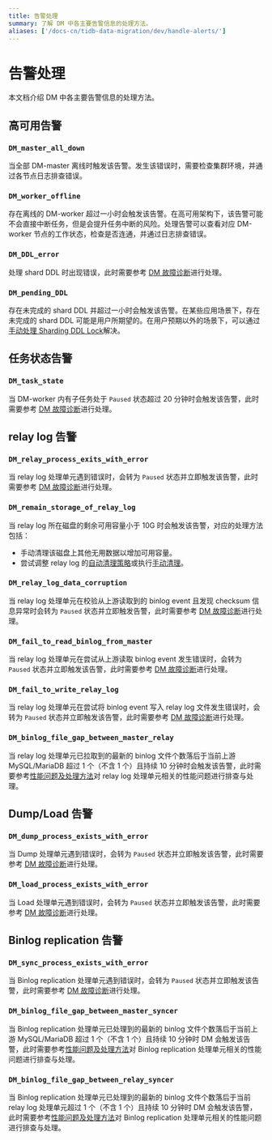```yaml
---
title: 告警处理
summary: 了解 DM 中各主要告警信息的处理方法。
aliases: ['/docs-cn/tidb-data-migration/dev/handle-alerts/']
---
```


# 告警处理

本文档介绍 DM 中各主要告警信息的处理方法。

## 高可用告警

### `DM_master_all_down`

当全部 DM-master 离线时触发该告警。发生该错误时，需要检查集群环境，并通过各节点日志排查错误。

### `DM_worker_offline`

存在离线的 DM-worker 超过一小时会触发该告警。在高可用架构下，该告警可能不会直接中断任务，但是会提升任务中断的风险。处理告警可以查看对应 DM-worker 节点的工作状态，检查是否连通，并通过日志排查错误。

### `DM_DDL_error`

处理 shard DDL 时出现错误，此时需要参考 [DM 故障诊断](error-handling.md#dm-故障诊断)进行处理。

### `DM_pending_DDL`

存在未完成的 shard DDL 并超过一小时会触发该告警。在某些应用场景下，存在未完成的 shard DDL 可能是用户所期望的。在用户预期以外的场景下，可以通过[手动处理 Sharding DDL Lock](manually-handling-sharding-ddl-locks.md)解决。

## 任务状态告警

### `DM_task_state`

当 DM-worker 内有子任务处于 `Paused` 状态超过 20 分钟时会触发该告警，此时需要参考 [DM 故障诊断](error-handling.md#dm-故障诊断)进行处理。

## relay log 告警

### `DM_relay_process_exits_with_error`

当 relay log 处理单元遇到错误时，会转为 `Paused` 状态并立即触发该告警，此时需要参考 [DM 故障诊断](error-handling.md#dm-故障诊断)进行处理。

### `DM_remain_storage_of_relay_log`

当 relay log 所在磁盘的剩余可用容量小于 10G 时会触发该告警，对应的处理方法包括：

- 手动清理该磁盘上其他无用数据以增加可用容量。
- 尝试调整 relay log 的[自动清理策略](relay-log.md#自动数据清理)或执行[手动清理](relay-log.md#手动数据清理)。

### `DM_relay_log_data_corruption`

当 relay log 处理单元在校验从上游读取到的 binlog event 且发现 checksum 信息异常时会转为 `Paused` 状态并立即触发告警，此时需要参考 [DM 故障诊断](error-handling.md#dm-故障诊断)进行处理。

### `DM_fail_to_read_binlog_from_master`

当 relay log 处理单元在尝试从上游读取 binlog event 发生错误时，会转为 `Paused` 状态并立即触发该告警，此时需要参考 [DM 故障诊断](error-handling.md#dm-故障诊断)进行处理。

### `DM_fail_to_write_relay_log`

当 relay log 处理单元在尝试将 binlog event 写入 relay log 文件发生错误时，会转为 `Paused` 状态并立即触发该告警，此时需要参考 [DM 故障诊断](error-handling.md#dm-故障诊断)进行处理。

### `DM_binlog_file_gap_between_master_relay`

当 relay log 处理单元已拉取到的最新的 binlog 文件个数落后于当前上游 MySQL/MariaDB 超过 1 个（不含 1 个）且持续 10 分钟时会触发该告警，此时需要参考[性能问题及处理方法](handle-performance-issues.md)对 relay log 处理单元相关的性能问题进行排查与处理。

## Dump/Load 告警

### `DM_dump_process_exists_with_error`

当 Dump 处理单元遇到错误时，会转为 `Paused` 状态并立即触发该告警，此时需要参考 [DM 故障诊断](error-handling.md#dm-故障诊断)进行处理。

### `DM_load_process_exists_with_error`

当 Load 处理单元遇到错误时，会转为 `Paused` 状态并立即触发该告警，此时需要参考 [DM 故障诊断](error-handling.md#dm-故障诊断)进行处理。

## Binlog replication 告警

### `DM_sync_process_exists_with_error`

当 Binlog replication 处理单元遇到错误时，会转为 `Paused` 状态并立即触发该告警，此时需要参考 [DM 故障诊断](error-handling.md#dm-故障诊断)进行处理。

### `DM_binlog_file_gap_between_master_syncer`

当 Binlog replication 处理单元已处理到的最新的 binlog 文件个数落后于当前上游 MySQL/MariaDB 超过 1 个（不含 1 个）且持续 10 分钟时 DM 会触发该告警，此时需要参考[性能问题及处理方法](handle-performance-issues.md)对 Binlog replication 处理单元相关的性能问题进行排查与处理。

### `DM_binlog_file_gap_between_relay_syncer`

当 Binlog replication 处理单元已处理到的最新的 binlog 文件个数落后于当前 relay log 处理单元超过 1 个（不含 1 个）且持续 10 分钟时 DM 会触发该告警，此时需要参考[性能问题及处理方法](handle-performance-issues.md)对 Binlog replication 处理单元相关的性能问题进行排查与处理。
